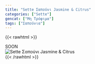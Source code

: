 ```yaml
---
title: "Sette Σαπούνι Jasmine & Citrus"
categories: ["Sette"]
gencat: ["Μη Τρόφιμα"]
tags: ["Σαπούνια"]
---
```

{{< rawhtml >}}

<div class="sload434"><div class="product">SOON<br><div class="pimg"><img alt="Sette Σαπούνι Jasmine &amp; Citrus" title="Sette Σαπούνι Jasmine &amp; Citrus" src="/media/images/sette-sapouni-jasmine-&amp;-citrus.jpg"></div></div></div>
{{< /rawhtml >}}


